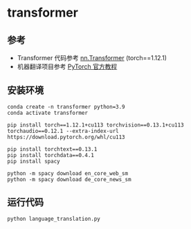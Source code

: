 # transformer

## 参考

- Transformer 代码参考 [nn.Transformer](https://github.com/pytorch/pytorch/blob/v1.12.1/torch/nn/modules/transformer.py) (torch==1.12.1)
- 机器翻译项目参考 [PyTorch 官方教程](https://pytorch.org/tutorials/beginner/translation_transformer.html)


## 安装环境

```
conda create -n transformer python=3.9
conda activate transformer

pip install torch==1.12.1+cu113 torchvision==0.13.1+cu113 torchaudio==0.12.1 --extra-index-url https://download.pytorch.org/whl/cu113

pip install torchtext==0.13.1
pip install torchdata==0.4.1
pip install spacy

python -m spacy download en_core_web_sm
python -m spacy download de_core_news_sm
```

## 运行代码
```
python language_translation.py
```